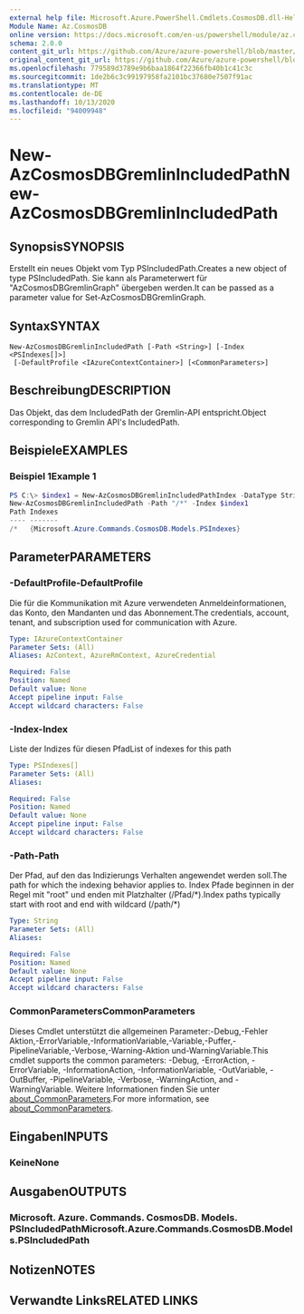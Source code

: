 ```yaml
---
external help file: Microsoft.Azure.PowerShell.Cmdlets.CosmosDB.dll-Help.xml
Module Name: Az.CosmosDB
online version: https://docs.microsoft.com/en-us/powershell/module/az.cosmosdb/new-azcosmosdbgremlinincludedpath
schema: 2.0.0
content_git_url: https://github.com/Azure/azure-powershell/blob/master/src/CosmosDB/CosmosDB/help/New-AzCosmosDBGremlinIncludedPath.md
original_content_git_url: https://github.com/Azure/azure-powershell/blob/master/src/CosmosDB/CosmosDB/help/New-AzCosmosDBGremlinIncludedPath.md
ms.openlocfilehash: 779589d3789e9b6baa1864f22366fb40b1c41c3c
ms.sourcegitcommit: 1de2b6c3c99197958fa2101bc37680e7507f91ac
ms.translationtype: MT
ms.contentlocale: de-DE
ms.lasthandoff: 10/13/2020
ms.locfileid: "94009948"
---
```

# <span data-ttu-id="b988d-101">New-AzCosmosDBGremlinIncludedPath</span><span class="sxs-lookup"><span data-stu-id="b988d-101">New-AzCosmosDBGremlinIncludedPath</span></span>

## <span data-ttu-id="b988d-102">Synopsis</span><span class="sxs-lookup"><span data-stu-id="b988d-102">SYNOPSIS</span></span>
<span data-ttu-id="b988d-103">Erstellt ein neues Objekt vom Typ PSIncludedPath.</span><span class="sxs-lookup"><span data-stu-id="b988d-103">Creates a new object of type PSIncludedPath.</span></span> <span data-ttu-id="b988d-104">Sie kann als Parameterwert für "AzCosmosDBGremlinGraph" übergeben werden.</span><span class="sxs-lookup"><span data-stu-id="b988d-104">It can be passed as a parameter value for Set-AzCosmosDBGremlinGraph.</span></span>

## <span data-ttu-id="b988d-105">Syntax</span><span class="sxs-lookup"><span data-stu-id="b988d-105">SYNTAX</span></span>

```
New-AzCosmosDBGremlinIncludedPath [-Path <String>] [-Index <PSIndexes[]>]
 [-DefaultProfile <IAzureContextContainer>] [<CommonParameters>]
```

## <span data-ttu-id="b988d-106">Beschreibung</span><span class="sxs-lookup"><span data-stu-id="b988d-106">DESCRIPTION</span></span>
<span data-ttu-id="b988d-107">Das Objekt, das dem IncludedPath der Gremlin-API entspricht.</span><span class="sxs-lookup"><span data-stu-id="b988d-107">Object corresponding to Gremlin API's IncludedPath.</span></span>

## <span data-ttu-id="b988d-108">Beispiele</span><span class="sxs-lookup"><span data-stu-id="b988d-108">EXAMPLES</span></span>

### <span data-ttu-id="b988d-109">Beispiel 1</span><span class="sxs-lookup"><span data-stu-id="b988d-109">Example 1</span></span>
```powershell
PS C:\> $index1 = New-AzCosmosDBGremlinIncludedPathIndex -DataType String -Precision -1 -Kind Hash
New-AzCosmosDBGremlinIncludedPath -Path "/*" -Index $index1
Path Indexes
---- -------
/*   {Microsoft.Azure.Commands.CosmosDB.Models.PSIndexes}
```

## <span data-ttu-id="b988d-110">Parameter</span><span class="sxs-lookup"><span data-stu-id="b988d-110">PARAMETERS</span></span>

### <span data-ttu-id="b988d-111">-DefaultProfile</span><span class="sxs-lookup"><span data-stu-id="b988d-111">-DefaultProfile</span></span>
<span data-ttu-id="b988d-112">Die für die Kommunikation mit Azure verwendeten Anmeldeinformationen, das Konto, den Mandanten und das Abonnement.</span><span class="sxs-lookup"><span data-stu-id="b988d-112">The credentials, account, tenant, and subscription used for communication with Azure.</span></span>

```yaml
Type: IAzureContextContainer
Parameter Sets: (All)
Aliases: AzContext, AzureRmContext, AzureCredential

Required: False
Position: Named
Default value: None
Accept pipeline input: False
Accept wildcard characters: False
```

### <span data-ttu-id="b988d-113">-Index</span><span class="sxs-lookup"><span data-stu-id="b988d-113">-Index</span></span>
<span data-ttu-id="b988d-114">Liste der Indizes für diesen Pfad</span><span class="sxs-lookup"><span data-stu-id="b988d-114">List of indexes for this path</span></span>

```yaml
Type: PSIndexes[]
Parameter Sets: (All)
Aliases:

Required: False
Position: Named
Default value: None
Accept pipeline input: False
Accept wildcard characters: False
```

### <span data-ttu-id="b988d-115">-Path</span><span class="sxs-lookup"><span data-stu-id="b988d-115">-Path</span></span>
<span data-ttu-id="b988d-116">Der Pfad, auf den das Indizierungs Verhalten angewendet werden soll.</span><span class="sxs-lookup"><span data-stu-id="b988d-116">The path for which the indexing behavior applies to.</span></span>
<span data-ttu-id="b988d-117">Index Pfade beginnen in der Regel mit "root" und enden mit Platzhalter (/Pfad/\*).</span><span class="sxs-lookup"><span data-stu-id="b988d-117">Index paths typically start with root and end with wildcard (/path/\*)</span></span>

```yaml
Type: String
Parameter Sets: (All)
Aliases:

Required: False
Position: Named
Default value: None
Accept pipeline input: False
Accept wildcard characters: False
```

### <span data-ttu-id="b988d-118">CommonParameters</span><span class="sxs-lookup"><span data-stu-id="b988d-118">CommonParameters</span></span>
<span data-ttu-id="b988d-119">Dieses Cmdlet unterstützt die allgemeinen Parameter:-Debug,-Fehler Aktion,-ErrorVariable,-InformationVariable,-Variable,-Puffer,-PipelineVariable,-Verbose,-Warning-Aktion und-WarningVariable.</span><span class="sxs-lookup"><span data-stu-id="b988d-119">This cmdlet supports the common parameters: -Debug, -ErrorAction, -ErrorVariable, -InformationAction, -InformationVariable, -OutVariable, -OutBuffer, -PipelineVariable, -Verbose, -WarningAction, and -WarningVariable.</span></span> <span data-ttu-id="b988d-120">Weitere Informationen finden Sie unter [about_CommonParameters](http://go.microsoft.com/fwlink/?LinkID=113216).</span><span class="sxs-lookup"><span data-stu-id="b988d-120">For more information, see [about_CommonParameters](http://go.microsoft.com/fwlink/?LinkID=113216).</span></span>

## <span data-ttu-id="b988d-121">Eingaben</span><span class="sxs-lookup"><span data-stu-id="b988d-121">INPUTS</span></span>

### <span data-ttu-id="b988d-122">Keine</span><span class="sxs-lookup"><span data-stu-id="b988d-122">None</span></span>

## <span data-ttu-id="b988d-123">Ausgaben</span><span class="sxs-lookup"><span data-stu-id="b988d-123">OUTPUTS</span></span>

### <span data-ttu-id="b988d-124">Microsoft. Azure. Commands. CosmosDB. Models. PSIncludedPath</span><span class="sxs-lookup"><span data-stu-id="b988d-124">Microsoft.Azure.Commands.CosmosDB.Models.PSIncludedPath</span></span>

## <span data-ttu-id="b988d-125">Notizen</span><span class="sxs-lookup"><span data-stu-id="b988d-125">NOTES</span></span>

## <span data-ttu-id="b988d-126">Verwandte Links</span><span class="sxs-lookup"><span data-stu-id="b988d-126">RELATED LINKS</span></span>
